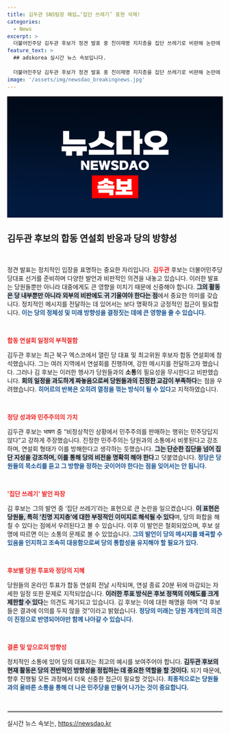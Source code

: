 ```yaml
---
title: 김두관 SNS팀장 해임…‘집단 쓰레기’ 표현 삭제!
categories:
  - News
excerpt: >
  더불어민주당 김두관 후보가 정견 발표 중 친이재명 지지층을 집단 쓰레기로 비판해 논란에 휘말렸다. 합동 연설회 형식과 일정을 질타하며 민주주의의 본질을 외치고, 이 발언은 곧 삭제됐다. 김 후보, 신념과 초심으로 당원과 소통할 것 강조!
feature_text: >
  ## adskorea 실시간 뉴스 속보입니다.

  더불어민주당 김두관 후보가 정견 발표 중 친이재명 지지층을 집단 쓰레기로 비판해 논란에 휘말렸다. 합동 연설회 형식과 일정을 질타하며 민주주의의 본질을 외치고, 이 발언은 곧 삭제됐다. 김 후보, 신념과 초심으로 당원과 소통할 것 강조!
image: '/assets/img/newsdao_breakingnews.jpg'
---
```


<p><img src="/assets/img/newsdao_breakingnews.jpg" alt="adskorea 속보" /></p>

<h2 data-ke-size="size26">김두관 후보의 합동 연설회 반응과 당의 방향성</h2>

<p data-ke-size="size16">&nbsp;</p>

<p>정견 발표는 정치적인 입장을 표명하는 중요한 자리입니다. <b><span style="color: #ee2323;">김두관</span></b> 후보는 더불어민주당 당대표 선거를 준비하며 다양한 발언과 비판적인 의견을 내놓고 있습니다. 이러한 발표는 당원들뿐만 아니라 대중에게도 큰 영향을 미치기 때문에 신중해야 합니다. <b><span style="background-color: #21538527;">그의 활동은 당 내부뿐만 아니라 외부의 비판에도 귀 기울여야 한다는 점</span></b>에서 중요한 의미를 갖습니다. 정치적인 메시지를 전달하는 데 있어서는 보다 명확하고 긍정적인 접근이 필요합니다. <b><span style="color: #1a5490;">이는 당의 정체성 및 미래 방향성을 결정짓는 데에 큰 영향을 줄 수 있습니다.</span></b></p>

<p data-ke-size="size16">&nbsp;</p>

<p><b><span style="color: #ee2323;">합동 연설회 일정의 부적절함</span></b> </p>

<p>김두관 후보는 최근 북구 엑스코에서 열린 당 대표 및 최고위원 후보자 합동 연설회에 참석했습니다. 그는 여러 지역에서 연설회를 진행하며, 강한 메시지를 전달하고자 했습니다. 그러나 김 후보는 이러한 행사가 당원들과의 <b>소통</b>의 필요성을 무시한다고 비판했습니다. <b><span style="background-color: #21538527;">회의 일정을 과도하게 짜놓음으로써 당원들과의 진정한 교감이 부족하다</span></b>는 점을 우려했습니다. <b><span style="color: #1a5490;">히어르의 반복은 오히려 열정을 꺾는 방식이 될 수 있다</span></b>고 지적하였습니다.</p>

<p data-ke-size="size16">&nbsp;</p>

<p><b><span style="color: #ee2323;">정당 성과와 민주주의의 가치</span></b> </p>

<p>김두관 후보는 भाषण 중 “비정상적인 상황에서 민주주의를 판매하는 행위는 민주당답지 않다”고 강하게 주장했습니다. 진정한 민주주의는 당원과의 소통에서 비롯된다고 강조하며, 연설회 형태가 이를 방해한다고 생각하는 듯했습니다. <b><span style="background-color: #21538527;">그는 단순한 집단을 넘어 집단 지성을 강조하며, 이를 통해 당의 비전을 명확히 해야 한다</span></b>고 덧붙였습니다. <b><span style="color: #1a5490;">정당은 당원들의 목소리를 듣고 그 방향을 정하는 곳이어야 한다는 점을 잊어서는 안 됩니다.</span></b></p>

<p data-ke-size="size16">&nbsp;</p>

<p><b><span style="color: #ee2323;">'집단 쓰레기' 발언 파장</span></b> </p>

<p>김 후보는 그의 발언 중 ‘집단 쓰레기’라는 표현으로 큰 논란을 일으켰습니다. <b><span style="background-color: #21538527;">이 표현은 당원들, 특히 ‘친명 지지층’에 대한 부정적인 이미지로 해석될 수 있다</span></b>며, 당의 화합을 해칠 수 있다는 점에서 우려된다고 볼 수 있습니다. 이후 이 발언은 철회되었으며, 후보 설명에 따르면 이는 소통의 문제로 볼 수 있었습니다. <b><span style="color: #1a5490;">그의 발언이 당의 메시지를 왜곡할 수 있음을 인지하고 조속히 대응함으로써 당의 통합성을 유지해야 할 필요가 있다.</span></b></p>

<p data-ke-size="size16">&nbsp;</p>

<p><b><span style="color: #ee2323;">후보별 당원 투표와 정당의 지혜</span></b> </p>

<p>당원들의 온라인 투표가 합동 연설회 전날 시작되며, 연설 종료 20분 뒤에 마감되는 자세한 일정 또한 문제로 지적되었습니다. <b><span style="background-color: #21538527;">이러한 투표 방식은 후보 정책의 이해도를 크게 제한할 수 있다</span></b>는 의견도 제기되고 있습니다. 김 후보는 이에 대한 해명을 하며 “각 후보들은 결과에 이의를 두지 않을 것”이라고 밝혔습니다. <b><span style="color: #1a5490;">정당의 미래는 당원 개개인의 의견이 진정으로 반영되어야만 함께 나아갈 수 있습니다.</span></b></p>

<p data-ke-size="size16">&nbsp;</p>

<p><b><span style="color: #ee2323;">결론 및 앞으로의 방향성</span></b> </p>

<p>정치적인 소통에 있어 당의 대표자는 최고의 예시를 보여주어야 합니다. <b><span style="background-color: #21538527;">김두관 후보의 현재 활동은 당의 전반적인 방향성을 정립하는 데 중요한 역할을 할 것이다.</span></b> 되기 때문에, 향후 진행될 모든 과정에서 더욱 신중한 접근이 필요할 것입니다. <b><span style="color: #1a5490;">최종적으로는 당원들과의 올바른 소통을 통해 더 나은 민주당을 만들어 나가는 것이 중요합니다.</span></b></p>

<p data-ke-size="size16">&nbsp;</p>

<hr style="border:2px solid #ccc">
실시간 뉴스 속보는, <a href="https://newsdao.kr" rel="dofollow">https://newsdao.kr</a>


